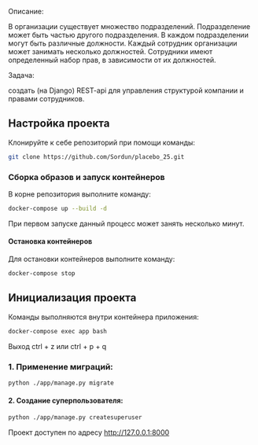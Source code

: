 Описание:

В организации существует множество подразделений.
Подразделение может быть частью другого подразделения.
В каждом подразделении могут быть различные должности.
Каждый сотрудник организации может занимать несколько должностей.
Сотрудники имеют определенный набор прав, в зависимости от их должностей.

Задача:

создать (на Django) REST-api для управления структурой компании и правами сотрудников.

## Настройка проекта

Клонируйте к себе репозиторий при помощи команды:

```bash
git clone https://github.com/Sordun/placebo_25.git
```

### Сборка образов и запуск контейнеров

В корне репозитория выполните команду:

```bash
docker-compose up --build -d
```

При первом запуске данный процесс может занять несколько минут.

#### Остановка контейнеров

Для остановки контейнеров выполните команду:

```bash
docker-compose stop
```

## Инициализация проекта

Команды выполняются внутри контейнера приложения:

```bash
docker-compose exec app bash
```
Выход ctrl + z или ctrl + p + q

### 1. Применение миграций:

```bash
python ./app/manage.py migrate
```

#### 2. Создание суперпользователя:

```bash
python ./app/manage.py createsuperuser
```

Проект доступен по адресу http://127.0.0.1:8000
